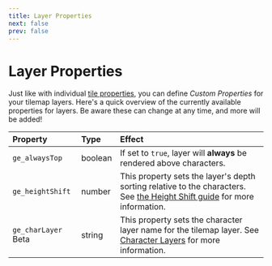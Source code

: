 ```yaml
---
title: Layer Properties
next: false
prev: false
---
```


# Layer Properties

Just like with individual [tile properties](../tile-properties/index.html), you can define _Custom Properties_ for your tilemap layers. Here's a quick overview of the currently available properties for layers. Be aware these can change at any time, and more will be added!

| Property                                      | Type    | Effect                                                                                                                                                  |
| :-------------------------------------------- | :------ | :------------------------------------------------------------------------------------------------------------------------------------------------------ |
| `ge_alwaysTop`                                | boolean | If set to `true`, layer will **always** be rendered above characters.                                                                                   |
| `ge_heightShift`                              | number  | This property sets the layer's depth sorting relative to the characters. See [the Height Shift guide](../height-shift/index.html) for more information. |
| `ge_charLayer` <span class="beta">Beta</span> | string  | This property sets the character layer name for the tilemap layer. See [Character Layers](../character-layers/index.html) for more information.         |
